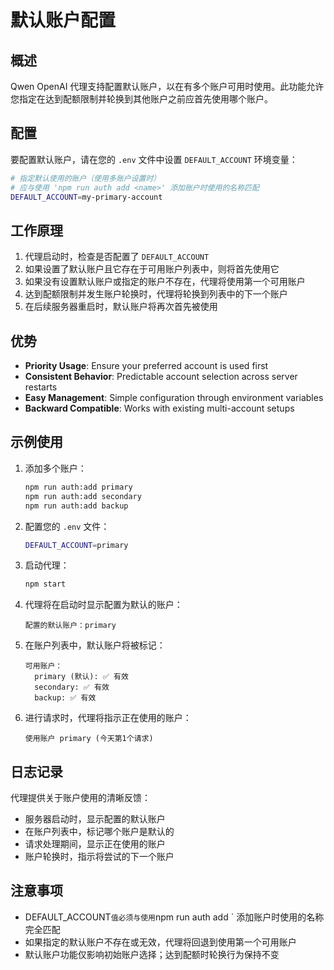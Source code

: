 # 默认账户配置

## 概述

Qwen OpenAI 代理支持配置默认账户，以在有多个账户可用时使用。此功能允许您指定在达到配额限制并轮换到其他账户之前应首先使用哪个账户。

## 配置

要配置默认账户，请在您的 `.env` 文件中设置 `DEFAULT_ACCOUNT` 环境变量：

```bash
# 指定默认使用的账户（使用多账户设置时）
# 应与使用 'npm run auth add <name>' 添加账户时使用的名称匹配
DEFAULT_ACCOUNT=my-primary-account
```

## 工作原理

1. 代理启动时，检查是否配置了 `DEFAULT_ACCOUNT`
2. 如果设置了默认账户且它存在于可用账户列表中，则将首先使用它
3. 如果没有设置默认账户或指定的账户不存在，代理将使用第一个可用账户
4. 达到配额限制并发生账户轮换时，代理将轮换到列表中的下一个账户
5. 在后续服务器重启时，默认账户将再次首先被使用

## 优势

- **Priority Usage**: Ensure your preferred account is used first
- **Consistent Behavior**: Predictable account selection across server restarts
- **Easy Management**: Simple configuration through environment variables
- **Backward Compatible**: Works with existing multi-account setups

## 示例使用

1. 添加多个账户：
   ```bash
   npm run auth:add primary
   npm run auth:add secondary
   npm run auth:add backup
   ```

2. 配置您的 `.env` 文件：
   ```bash
   DEFAULT_ACCOUNT=primary
   ```

3. 启动代理：
   ```bash
   npm start
   ```

4. 代理将在启动时显示配置为默认的账户：
   ```
   配置的默认账户：primary
   ```

5. 在账户列表中，默认账户将被标记：
   ```
   可用账户：
     primary (默认): ✅ 有效
     secondary: ✅ 有效
     backup: ✅ 有效
   ```

6. 进行请求时，代理将指示正在使用的账户：
   ```
   使用账户 primary (今天第1个请求)
   ```

## 日志记录

代理提供关于账户使用的清晰反馈：

- 服务器启动时，显示配置的默认账户
- 在账户列表中，标记哪个账户是默认的
- 请求处理期间，显示正在使用的账户
- 账户轮换时，指示将尝试的下一个账户

## 注意事项

- DEFAULT_ACCOUNT` 值必须与使用 `npm run auth add <name>` 添加账户时使用的名称完全匹配
- 如果指定的默认账户不存在或无效，代理将回退到使用第一个可用账户
- 默认账户功能仅影响初始账户选择；达到配额时轮换行为保持不变